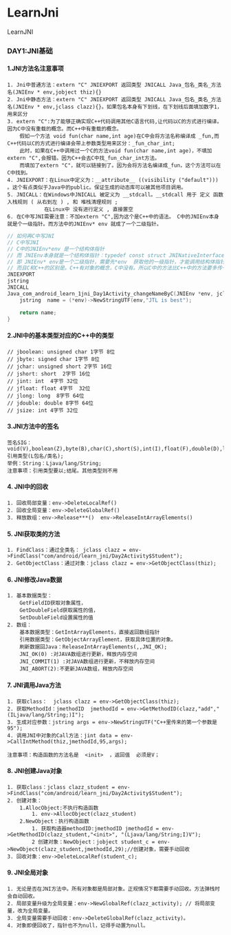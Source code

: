 # LearnJni
LearnJNI

### DAY1:JNI基础
#### 1.JNI方法名注意事项
    1. Jni中普通方法：extern "C" JNIEXPORT 返回类型 JNICALL Java_包名_类名_方法名(JNIEnv * env,jobject thiz){}
    2. Jni中静态方法：extern "C" JNIEXPORT 返回类型 JNICALL Java_包名_类名_方法名(JNIEnv * env,jclass clazz){}。如果包名本身有下划线，在下划线后面填加数字1，用来区分
    3. extern "C":为了能够正确实现C++代码调用其他C语言代码,让代码以C的方式进行编译。因为C中没有重载的概念。而C++中有重载的概念。
        假如一个方法 void fun(char name,int age)在C中会将方法名称编译成 _fun,而C++代码以C的方式进行编译会带上参数类型用来区分：_fun_char_int;
        此时，如果在C++中调用过一个C的方法void fun(char name,int age)，不填加extern "C",会报错。因为C++会去C中找_fun_char_int方法。
        而填加了extern "C"，就可以链接到了。因为会将方法名编译成_fun，这个方法可以在C中找到。
    4. JNIEXPORT：在Linux中定义为：__attribute__ ((visibility ("default"))) 。这个有点类似于Java中的public。保证生成的动态库可以被其他项目调用。
    5. JNICALL：在Windows中JNICALL 被定义为 __stdcall。__stdcall 用于 定义 函数入栈规则 ( 从右到左 ) , 和 堆栈清理规则 ;
                在Linux中 没有进行定义 , 直接置空 
    6. 在C中写JNI需要注意：不加extern "C",因为这个是C++中的语法。 C中的JNIEnv本身就是个一级指针。而方法中的JNIEnv* env 就成了一个二级指针。
```c
// 如何再C中写JNI
// C中写JNI
// C中的JNIEnv*env 是一个结构体指针
// 而 JNIEnv本身就是一个结构体指针：typedef const struct JNINativeInterface* JNIEnv;
// 即 JNIEnv* env是一个二级指针，需要先*env  获取他的一级指针，才能调用结构体指针JNIEnv的方法
// 而且C和C++的区别是。C++有对象的概念，C中没有。所以C中的方法比C++中的方法要多传一个env给函数
JNIEXPORT
jstring
JNICALL
Java_com_android_learn_1jni_Day1Activity_changeNameByC(JNIEnv *env, jclass jobject1){
    jstring  name = (*env)->NewStringUTF(env,"JTL is best");

    return name;
}
```
#### 2.JNI中的基本类型对应的C++中的类型
    // jboolean: unsigned char 1字节 8位
    // jbyte: signed char 1字节 8位
    // jchar: unsigned short 2字节 16位
    // jshort: short  2字节 16位
    // jint: int  4字节 32位
    // jfloat: float 4字节  32位
    // jlong: long  8字节 64位
    // jdouble: double 8字节 64位
    // jsize: int 4字节 32位
#### 3.JNI方法中的签名
    签名SIG：void(V),boolean(Z),byte(B),char(C),short(S),int(I),float(F),double(D),long(J),引用类型(L包名/类名);  
    举例：String：Ljava/lang/String;
    注意事项：引用类型要以;结尾。其他类型则不用
#### 4. JNI中的回收
    1. 回收局部变量：env->DeleteLocalRef()
    2. 回收全局变量：env->DeleteGlobalRef()
    3. 释放数组：env->Release***()  env->ReleaseIntArrayElements()

#### 5. JNI获取类的方法
    1. FindClass：通过全类名： jclass clazz = env->FindClass("com/android/learn_jni/Day2Activity$Student");
    2. GetObjectClass：通过对象：jclass clazz = env->GetObjectClass(thiz);

#### 6. JNI修改Java数据
    1. 基本数据类型：
        GetFieldID获取对象属性，
        GetDoubleField获取属性的值，
        SetDoubleField设置属性的值
    2. 数组：
        基本数据类型：GetIntArrayElements，直接返回数组指针
        引用数据类型：GetObjectArrayElement，获取具体位置的对象。
        刷新数据回Java：ReleaseIntArrayElements(,,JNI_OK);
        JNI_OK(0) :对JAVA数组进行更新，释放内存空间
        JNI_COMMIT(1) :对JAVA数组进行更新，不释放内存空间
        JNI_ABORT(2):不更新JAVA数组，释放内存空间

#### 7. JNI调用Java方法
    1. 获取class：  jclass clazz = env->GetObjectClass(thiz);
    2. 获取MethodId：jmethodID  jmethodId = env->GetMethodID(clazz,"add","(ILjava/lang/String;)I");
    3. 生成对应参数：jstring args = env->NewStringUTF("C++里传来的第一个参数是95");
    4. 调用JNI中对象的Call方法：jint data = env->CallIntMethod(thiz,jmethodId,95,args);

    注意事项：构造函数的方法名是  <init>  ，返回值  必须是V；
#### 8. JNI创建Java对象
    1. 获取class：jclass clazz_student = env->FindClass("com/android/learn_jni/Day2Activity$Student");
    2. 创建对象：   
        1.AllocObject:不执行构造函数
            1. env->AllocObject(clazz_student)
        2.NewObject：执行构造函数
            1. 获取构造器methodID:jmethodID jmethodId = env->GetMethodID(clazz_student,"<init>", "(Ljava/lang/String;I)V");
            2 创建对象：NewObject：jobject student_c = env->NewObject(clazz_student,jmethodId,29);//创建对象，需要手动回收
    3. 回收对象：env->DeleteLocalRef(student_c);
#### 9. JNI全局对象
    1. 无论是否在JNI方法中。所有对象都是局部对象。正规情况下都需要手动回收。方法弹栈时会自动回收。
    2. 局部变量升级为全局变量：env->NewGlobalRef(clazz_activity); // 将局部变量，改为全局变量。
    3. 全局变量需要手动回收：env->DeleteGlobalRef(clazz_activity)。
    4. 对象即便回收了，指针也不为null，记得手动置为null。
        